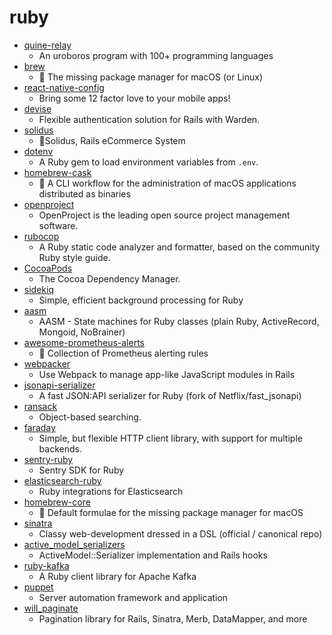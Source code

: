 # ruby
- [quine-relay](https://github.com/mame/quine-relay)
  - An uroboros program with 100+ programming languages
- [brew](https://github.com/Homebrew/brew)
  - 🍺 The missing package manager for macOS (or Linux)
- [react-native-config](https://github.com/luggit/react-native-config)
  - Bring some 12 factor love to your mobile apps!
- [devise](https://github.com/heartcombo/devise)
  - Flexible authentication solution for Rails with Warden.
- [solidus](https://github.com/solidusio/solidus)
  - 🛒Solidus, Rails eCommerce System
- [dotenv](https://github.com/bkeepers/dotenv)
  - A Ruby gem to load environment variables from `.env`.
- [homebrew-cask](https://github.com/Homebrew/homebrew-cask)
  - 🍻 A CLI workflow for the administration of macOS applications distributed as binaries
- [openproject](https://github.com/opf/openproject)
  - OpenProject is the leading open source project management software.
- [rubocop](https://github.com/rubocop-hq/rubocop)
  - A Ruby static code analyzer and formatter, based on the community Ruby style guide.
- [CocoaPods](https://github.com/CocoaPods/CocoaPods)
  - The Cocoa Dependency Manager.
- [sidekiq](https://github.com/mperham/sidekiq)
  - Simple, efficient background processing for Ruby
- [aasm](https://github.com/aasm/aasm)
  - AASM - State machines for Ruby classes (plain Ruby, ActiveRecord, Mongoid, NoBrainer)
- [awesome-prometheus-alerts](https://github.com/samber/awesome-prometheus-alerts)
  - 🚨 Collection of Prometheus alerting rules
- [webpacker](https://github.com/rails/webpacker)
  - Use Webpack to manage app-like JavaScript modules in Rails
- [jsonapi-serializer](https://github.com/jsonapi-serializer/jsonapi-serializer)
  - A fast JSON:API serializer for Ruby (fork of Netflix/fast_jsonapi)
- [ransack](https://github.com/activerecord-hackery/ransack)
  - Object-based searching.
- [faraday](https://github.com/lostisland/faraday)
  - Simple, but flexible HTTP client library, with support for multiple backends.
- [sentry-ruby](https://github.com/getsentry/sentry-ruby)
  - Sentry SDK for Ruby
- [elasticsearch-ruby](https://github.com/elastic/elasticsearch-ruby)
  - Ruby integrations for Elasticsearch
- [homebrew-core](https://github.com/Homebrew/homebrew-core)
  - 🍻 Default formulae for the missing package manager for macOS
- [sinatra](https://github.com/sinatra/sinatra)
  - Classy web-development dressed in a DSL (official / canonical repo)
- [active_model_serializers](https://github.com/rails-api/active_model_serializers)
  - ActiveModel::Serializer implementation and Rails hooks
- [ruby-kafka](https://github.com/zendesk/ruby-kafka)
  - A Ruby client library for Apache Kafka
- [puppet](https://github.com/puppetlabs/puppet)
  - Server automation framework and application
- [will_paginate](https://github.com/mislav/will_paginate)
  - Pagination library for Rails, Sinatra, Merb, DataMapper, and more
